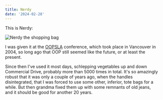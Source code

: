 ```yaml
---
title: Nerdy
date: '2024-02-28'
---
```


This is Nerdy:

![Nerdy the shopping bag](/images/nerdy.jpeg)

I was given it at the [OOPSLA](https://en.wikipedia.org/wiki/OOPSLA) conference, which took place in Vancouver in 2004, so long ago that OOP still seemed like the future, or at least the present.

Since then I've used it most days, schlepping vegetables up and down Commercial Drive, probably more than 5000 times in total. It's so amazingly robust that it was only a couple of years ago, when the handles disintegrated, that I was forced to use some other, inferior, tote bags for a while. But then grandma fixed them up with some remnants of old jeans, and it should be good for another 20 years.
